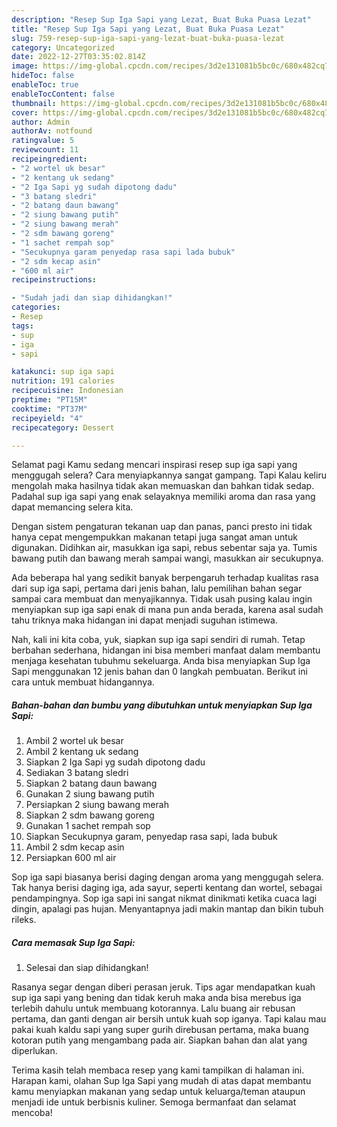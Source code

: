 ```yaml
---
description: "Resep Sup Iga Sapi yang Lezat, Buat Buka Puasa Lezat"
title: "Resep Sup Iga Sapi yang Lezat, Buat Buka Puasa Lezat"
slug: 759-resep-sup-iga-sapi-yang-lezat-buat-buka-puasa-lezat
category: Uncategorized
date: 2022-12-27T03:35:02.814Z
image: https://img-global.cpcdn.com/recipes/3d2e131081b5bc0c/680x482cq70/sup-iga-sapi-foto-resep-utama.jpg
hideToc: false
enableToc: true
enableTocContent: false
thumbnail: https://img-global.cpcdn.com/recipes/3d2e131081b5bc0c/680x482cq70/sup-iga-sapi-foto-resep-utama.jpg
cover: https://img-global.cpcdn.com/recipes/3d2e131081b5bc0c/680x482cq70/sup-iga-sapi-foto-resep-utama.jpg
author: Admin
authorAv: notfound
ratingvalue: 5
reviewcount: 11
recipeingredient:
- "2 wortel uk besar"
- "2 kentang uk sedang"
- "2 Iga Sapi yg sudah dipotong dadu"
- "3 batang sledri"
- "2 batang daun bawang"
- "2 siung bawang putih"
- "2 siung bawang merah"
- "2 sdm bawang goreng"
- "1 sachet rempah sop"
- "Secukupnya garam penyedap rasa sapi lada bubuk"
- "2 sdm kecap asin"
- "600 ml air"
recipeinstructions:

- "Sudah jadi dan siap dihidangkan!"
categories:
- Resep
tags:
- sup
- iga
- sapi

katakunci: sup iga sapi 
nutrition: 191 calories
recipecuisine: Indonesian
preptime: "PT15M"
cooktime: "PT37M"
recipeyield: "4"
recipecategory: Dessert

---
```



Selamat pagi Kamu sedang mencari inspirasi resep sup iga sapi yang menggugah selera? Cara menyiapkannya sangat gampang. Tapi Kalau keliru mengolah maka hasilnya tidak akan memuaskan dan bahkan tidak sedap. Padahal sup iga sapi yang enak selayaknya memiliki aroma dan rasa yang dapat memancing selera kita.


Dengan sistem pengaturan tekanan uap dan panas, panci presto ini tidak hanya cepat mengempukkan makanan tetapi juga sangat aman untuk digunakan. Didihkan air, masukkan iga sapi, rebus sebentar saja ya. Tumis bawang putih dan bawang merah sampai wangi, masukkan air secukupnya.

Ada beberapa hal yang sedikit banyak berpengaruh terhadap kualitas rasa dari sup iga sapi, pertama dari jenis bahan, lalu pemilihan bahan segar sampai cara membuat dan menyajikannya. Tidak usah pusing kalau ingin menyiapkan sup iga sapi enak di mana pun anda berada, karena asal sudah tahu triknya maka hidangan ini dapat menjadi suguhan istimewa.


Nah, kali ini kita coba, yuk, siapkan sup iga sapi sendiri di rumah. Tetap berbahan sederhana, hidangan ini bisa memberi manfaat dalam membantu menjaga kesehatan tubuhmu sekeluarga. Anda bisa menyiapkan Sup Iga Sapi menggunakan 12 jenis bahan dan 0 langkah pembuatan. Berikut ini cara untuk membuat hidangannya.

<!--inarticleads1-->

##### Bahan-bahan dan bumbu yang dibutuhkan untuk menyiapkan Sup Iga Sapi:

1. Ambil 2 wortel uk besar
1. Ambil 2 kentang uk sedang
1. Siapkan 2 Iga Sapi yg sudah dipotong dadu
1. Sediakan 3 batang sledri
1. Siapkan 2 batang daun bawang
1. Gunakan 2 siung bawang putih
1. Persiapkan 2 siung bawang merah
1. Siapkan 2 sdm bawang goreng
1. Gunakan 1 sachet rempah sop
1. Siapkan Secukupnya garam, penyedap rasa sapi, lada bubuk
1. Ambil 2 sdm kecap asin
1. Persiapkan 600 ml air


Sop iga sapi biasanya berisi daging dengan aroma yang menggugah selera. Tak hanya berisi daging iga, ada sayur, seperti kentang dan wortel, sebagai pendampingnya. Sop iga sapi ini sangat nikmat dinikmati ketika cuaca lagi dingin, apalagi pas hujan. Menyantapnya jadi makin mantap dan bikin tubuh rileks. 

<!--inarticleads2-->

##### Cara memasak Sup Iga Sapi:


1. Selesai dan siap dihidangkan!

Rasanya segar dengan diberi perasan jeruk. Tips agar mendapatkan kuah sup iga sapi yang bening dan tidak keruh maka anda bisa merebus iga terlebih dahulu untuk membuang kotorannya. Lalu buang air rebusan pertama, dan ganti dengan air bersih untuk kuah sop iganya. Tapi kalau mau pakai kuah kaldu sapi yang super gurih direbusan pertama, maka buang kotoran putih yang mengambang pada air. Siapkan bahan dan alat yang diperlukan. 

Terima kasih telah membaca resep yang kami tampilkan di halaman ini. Harapan kami, olahan Sup Iga Sapi yang mudah di atas dapat membantu kamu menyiapkan makanan yang sedap untuk keluarga/teman ataupun menjadi ide untuk berbisnis kuliner. Semoga bermanfaat dan selamat mencoba!
